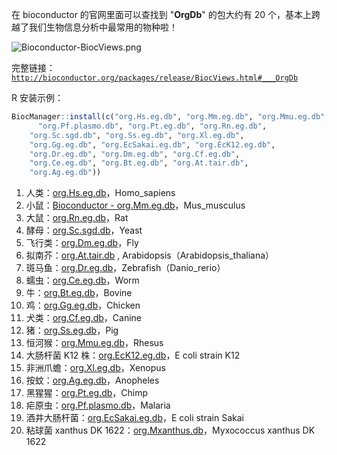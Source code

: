 在 bioconductor 的官网里面可以查找到 "**OrgDb**" 的包大约有 20 个，基本上跨越了我们生物信息分析中最常用的物种啦！

![Bioconductor-BiocViews.png](https://shub-1251708715.cos.ap-guangzhou.myqcloud.com/elog-cookbook-img/FqHhM0AsWb5-p7OdLHYa0CH6i7c2.png)

完整链接：[`http://bioconductor.org/packages/release/BiocViews.html#___OrgDb`](http://bioconductor.org/packages/release/BiocViews.html#___OrgDb)

R 安装示例：

```r
BiocManager::install(c("org.Hs.eg.db", "org.Mm.eg.db", "org.Mmu.eg.db",
	  "org.Pf.plasmo.db", "org.Pt.eg.db", "org.Rn.eg.db",
    "org.Sc.sgd.db", "org.Ss.eg.db", "org.Xl.eg.db",
    "org.Gg.eg.db", "org.EcSakai.eg.db", "org.EcK12.eg.db",
    "org.Dr.eg.db", "org.Dm.eg.db", "org.Cf.eg.db",
    "org.Ce.eg.db", "org.Bt.eg.db", "org.At.tair.db",
    "org.Ag.eg.db"))
```

1. 人类：[org.Hs.eg.db](http://www.bioconductor.org/packages/release/data/annotation/html/org.Hs.eg.db.html)，Homo_sapiens
2. 小鼠：[Bioconductor - org.Mm.eg.db](http://www.bioconductor.org/packages/release/data/annotation/html/org.Mm.eg.db.html)，Mus_musculus
3. 大鼠：[org.Rn.eg.db](http://bioconductor.org/packages/release/data/annotation/html/org.Rn.eg.db.html)，Rat
4. 酵母：[org.Sc.sgd.db](http://bioconductor.org/packages/release/data/annotation/html/org.Sc.sgd.db.html)，Yeast
5. 飞行类：[org.Dm.eg.db](http://bioconductor.org/packages/release/data/annotation/html/org.Dm.eg.db.html)，Fly
6. 拟南芥：[org.At.tair.db](http://www.bioconductor.org/packages/release/data/annotation/html/org.At.tair.db.html) , Arabidopsis（Arabidopsis_thaliana）
7. 斑马鱼：[org.Dr.eg.db](http://www.bioconductor.org/packages/release/data/annotation/html/org.Dr.eg.db.html)，Zebrafish（Danio_rerio）
8. 蠕虫：[org.Ce.eg.db](http://bioconductor.org/packages/release/data/annotation/html/org.Ce.eg.db.html)，Worm
9. 牛：[org.Bt.eg.db](http://bioconductor.org/packages/release/data/annotation/html/org.Bt.eg.db.html)，Bovine
10. 鸡：[org.Gg.eg.db](http://bioconductor.org/packages/release/data/annotation/html/org.Gg.eg.db.html)，Chicken
11. 犬类：[org.Cf.eg.db](http://bioconductor.org/packages/release/data/annotation/html/org.Cf.eg.db.html)，Canine
12. 猪：[org.Ss.eg.db](http://bioconductor.org/packages/release/data/annotation/html/org.Ss.eg.db.html)，Pig
13. 恒河猴：[org.Mmu.eg.db](http://bioconductor.org/packages/release/data/annotation/html/org.Mmu.eg.db.html)，Rhesus
14. 大肠杆菌 K12 株：[org.EcK12.eg.db](http://bioconductor.org/packages/release/data/annotation/html/org.EcK12.eg.db.html)，E coli strain K12
15. 非洲爪蟾：[org.Xl.eg.db](http://bioconductor.org/packages/release/data/annotation/html/org.Xl.eg.db.html)，Xenopus
16. 按蚊：[org.Ag.eg.db](http://bioconductor.org/packages/release/data/annotation/html/org.Ag.eg.db.html)，Anopheles
17. 黑猩猩：[org.Pt.eg.db](http://bioconductor.org/packages/release/data/annotation/html/org.Pt.eg.db.html)，Chimp
18. 疟原虫：[org.Pf.plasmo.db](http://bioconductor.org/packages/release/data/annotation/html/org.Pf.plasmo.db.html)，Malaria
19. 酒井大肠杆菌：[org.EcSakai.eg.db](http://bioconductor.org/packages/release/data/annotation/html/org.EcSakai.eg.db.html)，E coli strain Sakai
20. 粘球菌 xanthus DK 1622：[org.Mxanthus.db](http://bioconductor.org/packages/release/data/annotation/html/org.Mxanthus.db.html)，Myxococcus xanthus DK 1622
